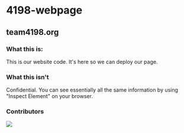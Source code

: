 # 4198-webpage
## team4198.org
### What this is:
This is our website code. It's here so we can deploy our page.
### What this isn't
Confidential. You can see essentially all the same information by using "Inspect Element" on your browser.


### Contributors
<a href="https://github.com/4198-programmers/4198-webpage-v2/graphs/contributors">
  <img src="https://contrib.rocks/image?repo=4198-programmers/4198-webpage-v2" />
</a>
